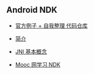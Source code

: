 ## Android NDK

- [官方例子 + 自我整理 代码仓库](https://gitee.com/kamaihamaiha/android-ndkprojects)

- [简介](./intro.md)
- [JNI 基本概念](./jni/readme.md)
- [Mooc 网学习 NDK](./mooc/readme.md)

  

